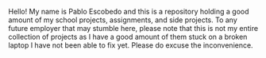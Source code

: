 Hello! My name is Pablo Escobedo and this is a repository holding a good amount of my school projects, assignments, and side projects. To any future employer that may stumble here, please note that this is not my entire collection of projects as I have a good amount of them stuck on a broken laptop I have not been able to fix yet. Please do excuse the inconvenience. 

<!---
pce93/pce93 is a ✨ special ✨ repository because its `README.md` (this file) appears on your GitHub profile.
You can click the Preview link to take a look at your changes.
--->
